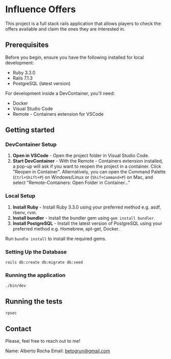 # Influence Offers

This project is a full stack rails application that allows players to check the offers available and claim the ones they are interested in.

## Prerequisites

Before you begin, ensure you have the following installed for local development:
- Ruby 3.3.0
- Rails 7.1.3
- PostgreSQL (latest version)

For development inside a DevContainer, you'll need:
- Docker
- Visual Studio Code
- Remote - Containers extension for VSCode

## Getting started

### DevContainer Setup

1. **Open in VSCode** - Open the project folder in Visual Studio Code.
2. **Start DevContainer** - With the Remote - Containers extension installed, a pop-up will ask if you want to reopen the project in a container. Click "Reopen in Container". Alternatively, you can open the Command Palette (`Ctrl+Shift+P`) on Windows/Linux or (`Shif+Command+P`) on Mac, and select "Remote-Containers: Open Folder in Container..."

### Local Setup

1. **Install Ruby** - Install Ruby 3.3.0 using your preferred method e.g. asdf, rbenv, rvm.
2. **Install bundler** - Install the bundler gem using `gem install bundler`.
3. **Install PostgreSQL** - Install the latest version of PostgreSQL using your preferred method e.g. Homebrew, apt-get, Docker.

Run `bundle install` to install the required gems.

### Setting Up the Database

```
rails db:create db:migrate db:seed
```

### Running the application

```
./bin/dev
```

## Running the tests

```
rpsec
```

## Contact

Please, feel free to reach out to me!

Name: Alberto Rocha
Email: [betogrun@gmail.com](mailto:betogrun@gmail.com)

